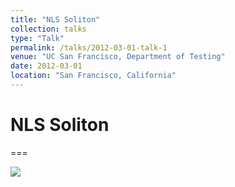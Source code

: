 ```yaml
---
title: "NLS Soliton"
collection: talks
type: "Talk"
permalink: /talks/2012-03-01-talk-1
venue: "UC San Francisco, Department of Testing"
date: 2012-03-01
location: "San Francisco, California"
---
```


# NLS Soliton
===

<img src=raghavendranimiwal.github.io/images/IntraChiral3D.pdf>